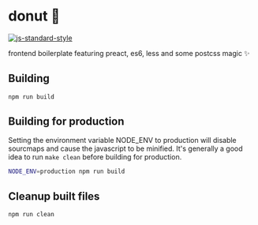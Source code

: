 # donut 🍩

[![js-standard-style](https://img.shields.io/badge/code%20style-standard-brightgreen.svg)](http://standardjs.com/)

frontend boilerplate featuring preact, es6, less and some postcss magic ✨

## Building
```bash
npm run build
```

## Building for production
Setting the environment variable NODE_ENV to production will disable sourcmaps and cause the javascript to be minified.
It's generally a good idea to run `make clean` before building for production.

```bash
NODE_ENV=production npm run build
```

## Cleanup built files
```bash
npm run clean
```
